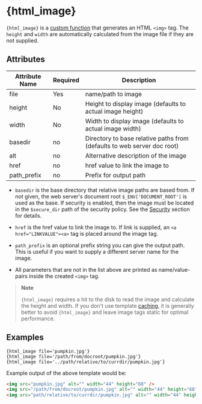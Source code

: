 # {html_image}

`{html_image}` is a [custom function](index.md) that
generates an HTML `<img>` tag. The `height` and `width` are
automatically calculated from the image file if they are not supplied.

## Attributes

| Attribute Name | Required | Description                                                             |
|----------------|----------|-------------------------------------------------------------------------|
| file           | Yes      | name/path to image                                                      |
| height         | No       | Height to display image (defaults to actual image height)               |
| width          | No       | Width to display image (defaults to actual image width)                 |
| basedir        | no       | Directory to base relative paths from (defaults to web server doc root) |
| alt            | no       | Alternative description of the image                                    |
| href           | no       | href value to link the image to                                         |
| path\_prefix   | no       | Prefix for output path                                                  |

-   `basedir` is the base directory that relative image paths are based
    from. If not given, the web server's document root
    `$_ENV['DOCUMENT_ROOT']` is used as the base. If security is
    enabled, then the image must be located in the `$secure_dir` path of
    the security policy. See the [Security](../../programmers/advanced-features/advanced-features-security.md)
    section for details.

-   `href` is the href value to link the image to. If link is supplied,
    an `<a href="LINKVALUE"><a>` tag is placed around the image tag.

-   `path_prefix` is an optional prefix string you can give the output
    path. This is useful if you want to supply a different server name
    for the image.

-   All parameters that are not in the list above are printed as
    name/value-pairs inside the created `<img>` tag.

> **Note**
>
> `{html_image}` requires a hit to the disk to read the image and
> calculate the height and width. If you don't use template
> [caching](../../programmers/caching.md), it is generally better to avoid `{html_image}`
> and leave image tags static for optimal performance.

## Examples

```smarty
{html_image file='pumpkin.jpg'}
{html_image file='/path/from/docroot/pumpkin.jpg'}
{html_image file='../path/relative/to/currdir/pumpkin.jpg'}
```

Example output of the above template would be:

```html
<img src="pumpkin.jpg" alt="" width="44" height="68" />
<img src="/path/from/docroot/pumpkin.jpg" alt="" width="44" height="68" />
<img src="path/relative/to/currdir/pumpkin.jpg" alt="" width="44" height="68" />
```
      
